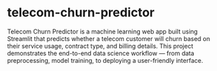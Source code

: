 # telecom-churn-predictor
Telecom Churn Predictor is a machine learning web app built using Streamlit that predicts whether a telecom customer will churn based on their service usage, contract type, and billing details. This project demonstrates the end-to-end data science workflow — from data preprocessing, model training, to deploying a user-friendly interface.
